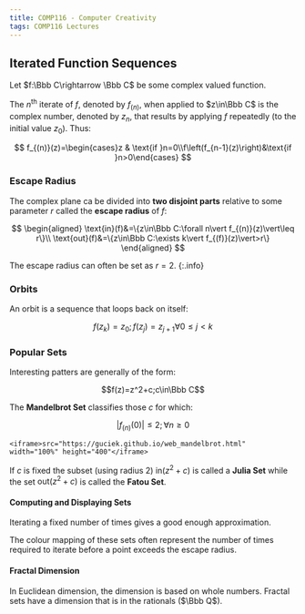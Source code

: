 ```yaml
---
title: COMP116 - Computer Creativity
tags: COMP116 Lectures
---
```

## Iterated Function Sequences
Let $f:\Bbb C\rightarrow \Bbb C$ be some complex valued function.

The $n^{\text{th}}$ iterate of $f$, denoted by $f_(n)$, when applied to $z\in\Bbb C$ is the complex number, denoted by $z_n$, that results by applying $f$ repeatedly (to the initial value $z_0$). Thus:

$$
f_{(n)}(z)=\begin{cases}z & \text{if }n=0\\f\left(f_{n-1}(z)\right)&\text{if }n>0\end{cases}
$$

### Escape Radius
The complex plane ca be divided into **two disjoint parts** relative to some parameter $r$ called the **escape radius** of $f$:

$$
\begin{aligned}
\text{in}(f)&=\{z\in\Bbb C:\forall n\vert f_{(n)}(z)\vert\leq r\}\\
\text{out}(f)&=\{z\in\Bbb C:\exists k\vert f_{(f)}(z)\vert>r\}
\end{aligned}
$$

The escape radius can often be set as $r=2$.
{:.info}

### Orbits
An orbit is a sequence that loops back on itself:

$$f(z_k)=z_0;f(z_j)=z_{j+1}\forall 0\leq j<k$$

### Popular Sets
Interesting patters are generally of the form:

$$f(z)=z^2+c;c\in\Bbb C$$

The **Mandelbrot Set** classifies those $c$ for which:

$$\vert f_{(n)}(0)\vert\leq 2;\forall n\geq0$$

```
<iframe>src="https://guciek.github.io/web_mandelbrot.html" width="100%" height="400"</iframe>
```

If $c$ is fixed the subset (using radius 2) $\text{in}(z^2+c)$ is called a **Julia Set** while the set $\text{out}(z^2+c)$ is called the **Fatou Set**.


#### Computing and Displaying Sets
Iterating a fixed number of times gives a good enough approximation.

The colour mapping of these sets often represent the number of times required to iterate before a point exceeds the escape radius.

#### Fractal Dimension
In Euclidean dimension, the dimension is based on whole numbers. Fractal sets have a dimension that is in the rationals ($\Bbb Q$).
